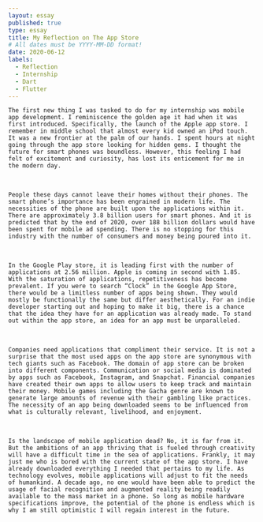 ```yaml
---
layout: essay
published: true
type: essay
title: My Reflection on The App Store
# All dates must be YYYY-MM-DD format!
date: 2020-06-12
labels:
  - Reflection
  - Internship
  - Dart
  - Flutter
---
```


	The first new thing I was tasked to do for my internship was mobile app development. I reminiscence the golden age it had when it was first introduced. Specifically, the launch of the Apple app store. I remember in middle school that almost every kid owned an iPod touch. It was a new frontier at the palm of our hands. I spent hours at night going through the app store looking for hidden gems. I thought the future for smart phones was boundless. However, this feeling I had felt of excitement and curiosity, has lost its enticement for me in the modern day.
<br>

	People these days cannot leave their homes without their phones. The smart phone’s importance has been engrained in modern life. The necessities of the phone are built upon the applications within it. There are approximately 3.8 billion users for smart phones. And it is predicted that by the end of 2020, over 188 billion dollars would have been spent for mobile ad spending. There is no stopping for this industry with the number of consumers and money being poured into it.
<br>  
  
	In the Google Play store, it is leading first with the number of applications at 2.56 million. Apple is coming in second with 1.85. With the saturation of applications, repetitiveness has become prevalent. If you were to search “Clock” in the Google App Store, there would be a limitless number of apps being shown. They would mostly be functionally the same but differ aesthetically. For an indie developer starting out and hoping to make it big, there is a chance that the idea they have for an application was already made. To stand out within the app store, an idea for an app must be unparalleled.
<br>

	Companies need applications that compliment their service. It is not a surprise that the most used apps on the app store are synonymous with tech giants such as Facebook. The domain of app store can be broken into different components. Communication or social media is dominated by apps such as Facebook, Instagram, and Snapchat. Financial companies have created their own apps to allow users to keep track and maintain their money. Mobile games including the Gacha genre are known to generate large amounts of revenue with their gambling like practices. The necessity of an app being downloaded seems to be influenced from what is culturally relevant, livelihood, and enjoyment.
<br>
  
	Is the landscape of mobile application dead? No, it is far from it. But the ambitions of an app thriving that is fueled through creativity will have a difficult time in the sea of applications. Frankly, it may just me who is bored with the current state of the app store. I have already downloaded everything I needed that pertains to my life. As technology evolves, mobile applications will adjust to fit the needs of humankind. A decade ago, no one would have been able to predict the usage of facial recognition and augmented reality being readily available to the mass market in a phone. So long as mobile hardware specifications improve, the potential of the phone is endless which is why I am still optimistic I will regain interest in the future.   
<br>

<!---[a relative link](https://samuelcy.github.io/essays/2020-06-19.html) -->

